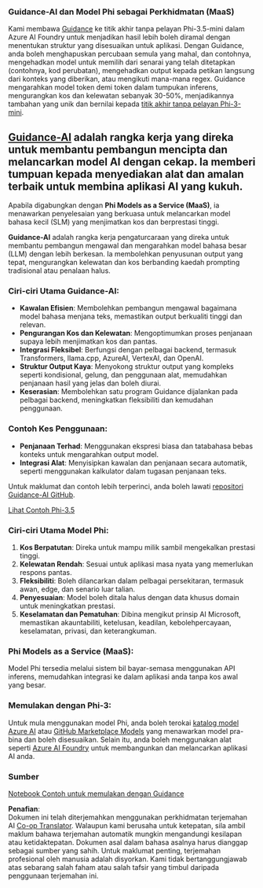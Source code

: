 <!--
CO_OP_TRANSLATOR_METADATA:
{
  "original_hash": "bd049872f37c3079c87d4fe17109cea0",
  "translation_date": "2025-07-16T18:19:54+00:00",
  "source_file": "md/01.Introduction/01/01.Guidance.md",
  "language_code": "ms"
}
-->
### Guidance-AI dan Model Phi sebagai Perkhidmatan (MaaS)
Kami membawa [Guidance](https://github.com/guidance-ai/guidance) ke titik akhir tanpa pelayan Phi-3.5-mini dalam Azure AI Foundry untuk menjadikan hasil lebih boleh diramal dengan menentukan struktur yang disesuaikan untuk aplikasi. Dengan Guidance, anda boleh menghapuskan percubaan semula yang mahal, dan contohnya, mengehadkan model untuk memilih dari senarai yang telah ditetapkan (contohnya, kod perubatan), mengehadkan output kepada petikan langsung dari konteks yang diberikan, atau mengikuti mana-mana regex. Guidance mengarahkan model token demi token dalam tumpukan inferens, mengurangkan kos dan kelewatan sebanyak 30-50%, menjadikannya tambahan yang unik dan bernilai kepada [titik akhir tanpa pelayan Phi-3-mini](https://aka.ms/try-phi3.5mini).

## [**Guidance-AI**](https://github.com/guidance-ai/guidance) adalah rangka kerja yang direka untuk membantu pembangun mencipta dan melancarkan model AI dengan cekap. Ia memberi tumpuan kepada menyediakan alat dan amalan terbaik untuk membina aplikasi AI yang kukuh.

Apabila digabungkan dengan **Phi Models as a Service (MaaS)**, ia menawarkan penyelesaian yang berkuasa untuk melancarkan model bahasa kecil (SLM) yang menjimatkan kos dan berprestasi tinggi.

**Guidance-AI** adalah rangka kerja pengaturcaraan yang direka untuk membantu pembangun mengawal dan mengarahkan model bahasa besar (LLM) dengan lebih berkesan. Ia membolehkan penyusunan output yang tepat, mengurangkan kelewatan dan kos berbanding kaedah prompting tradisional atau penalaan halus.

### Ciri-ciri Utama Guidance-AI:
- **Kawalan Efisien**: Membolehkan pembangun mengawal bagaimana model bahasa menjana teks, memastikan output berkualiti tinggi dan relevan.
- **Pengurangan Kos dan Kelewatan**: Mengoptimumkan proses penjanaan supaya lebih menjimatkan kos dan pantas.
- **Integrasi Fleksibel**: Berfungsi dengan pelbagai backend, termasuk Transformers, llama.cpp, AzureAI, VertexAI, dan OpenAI.
- **Struktur Output Kaya**: Menyokong struktur output yang kompleks seperti kondisional, gelung, dan penggunaan alat, memudahkan penjanaan hasil yang jelas dan boleh diurai.
- **Keserasian**: Membolehkan satu program Guidance dijalankan pada pelbagai backend, meningkatkan fleksibiliti dan kemudahan penggunaan.

### Contoh Kes Penggunaan:
- **Penjanaan Terhad**: Menggunakan ekspresi biasa dan tatabahasa bebas konteks untuk mengarahkan output model.
- **Integrasi Alat**: Menyisipkan kawalan dan penjanaan secara automatik, seperti menggunakan kalkulator dalam tugasan penjanaan teks.

Untuk maklumat dan contoh lebih terperinci, anda boleh lawati [repositori Guidance-AI GitHub](https://github.com/guidance-ai/guidance).

[Lihat Contoh Phi-3.5](../../../../../code/01.Introduce/guidance.ipynb)

### Ciri-ciri Utama Model Phi:
1. **Kos Berpatutan**: Direka untuk mampu milik sambil mengekalkan prestasi tinggi.
2. **Kelewatan Rendah**: Sesuai untuk aplikasi masa nyata yang memerlukan respons pantas.
3. **Fleksibiliti**: Boleh dilancarkan dalam pelbagai persekitaran, termasuk awan, edge, dan senario luar talian.
4. **Penyesuaian**: Model boleh ditala halus dengan data khusus domain untuk meningkatkan prestasi.
5. **Keselamatan dan Pematuhan**: Dibina mengikut prinsip AI Microsoft, memastikan akauntabiliti, ketelusan, keadilan, kebolehpercayaan, keselamatan, privasi, dan keterangkuman.

### Phi Models as a Service (MaaS):
Model Phi tersedia melalui sistem bil bayar-semasa menggunakan API inferens, memudahkan integrasi ke dalam aplikasi anda tanpa kos awal yang besar.

### Memulakan dengan Phi-3:
Untuk mula menggunakan model Phi, anda boleh terokai [katalog model Azure AI](https://ai.azure.com/explore/models) atau [GitHub Marketplace Models](https://github.com/marketplace/models) yang menawarkan model pra-bina dan boleh disesuaikan. Selain itu, anda boleh menggunakan alat seperti [Azure AI Foundry](https://ai.azure.com) untuk membangunkan dan melancarkan aplikasi AI anda.

### Sumber
[Notebook Contoh untuk memulakan dengan Guidance](../../../../../code/01.Introduce/guidance.ipynb)

**Penafian**:  
Dokumen ini telah diterjemahkan menggunakan perkhidmatan terjemahan AI [Co-op Translator](https://github.com/Azure/co-op-translator). Walaupun kami berusaha untuk ketepatan, sila ambil maklum bahawa terjemahan automatik mungkin mengandungi kesilapan atau ketidaktepatan. Dokumen asal dalam bahasa asalnya harus dianggap sebagai sumber yang sahih. Untuk maklumat penting, terjemahan profesional oleh manusia adalah disyorkan. Kami tidak bertanggungjawab atas sebarang salah faham atau salah tafsir yang timbul daripada penggunaan terjemahan ini.